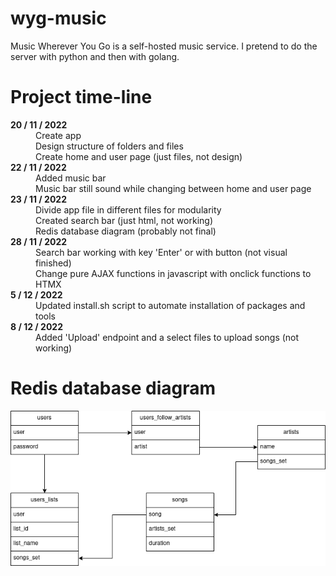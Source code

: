 # wyg-music

Music Wherever You Go is a self-hosted music service. I pretend to do the server with python and then with golang.

# Project time-line

<dl>

<dt> <b>20 / 11 / 2022</b> </dt>

<dd> Create app
<dd> Design structure of folders and files
<dd> Create home and user page (just files, not design)

<dt> <b>22 / 11 / 2022</b> </dt>

<dd> Added music bar
<dd> Music bar still sound while changing between home and user page

<dt> <b>23 / 11 / 2022</b> </dt>

<dd> Divide app file in different files for modularity
<dd> Created search bar (just html, not working)
<dd> Redis database diagram (probably not final)

<dt> <b>28 / 11 / 2022</b> </dt>

<dd> Search bar working with key 'Enter' or with button (not visual finished)
<dd> Change pure AJAX functions in javascript with onclick functions to HTMX

<dt> <b>5 / 12 / 2022</b> </dt>

<dd> Updated install.sh script to automate installation of packages and tools

<dt> <b>8 / 12 / 2022</b> </dt>

<dd> Added 'Upload' endpoint and a select files to upload songs (not working)

</dl>

# Redis database diagram

![Redis diagram](redis-diagram.png)
